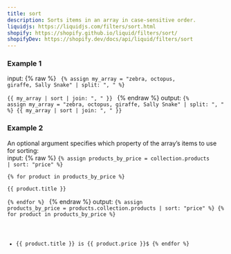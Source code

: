 ```yaml
---
title: sort
description: Sorts items in an array in case-sensitive order.
liquidjs: https://liquidjs.com/filters/sort.html
shopify: https://shopify.github.io/liquid/filters/sort/
shopifyDev: https://shopify.dev/docs/api/liquid/filters/sort
---
```

### Example 1
input: {% raw %}
<code>
{% assign my_array = "zebra, octopus, giraffe, Sally Snake" | split: ", " %}  
{{ my_array | sort | join: ", " }}
</code>
{% endraw %}
output:
<code>{% assign my_array = "zebra, octopus, giraffe, Sally Snake" | split: ", " %}
{{ my_array | sort | join: ", " }}
</code>

### Example 2
An optional argument specifies which property of the array’s items to use for sorting:  
input: {% raw %}
<code>{% assign products_by_price = collection.products | sort: "price" %}  
{% for product in products_by_price %}  
  {{ product.title }}  
{% endfor %}
</code>
{% endraw %}
output:
<code>{% assign products_by_price = products.collection.products | sort: "price" %}
{% for product in products_by_price %}
  - {{ product.title }} is {{ product.price }}$
{% endfor %}
</code>